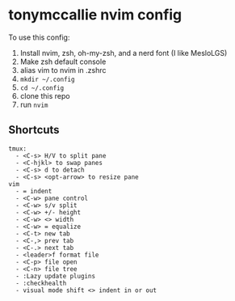 # tonymccallie nvim config
To use this config:
1. Install nvim, zsh, oh-my-zsh, and a nerd font (I like MesloLGS)
2. Make zsh default console
3. alias vim to nvim in .zshrc
4. `mkdir ~/.config`
5. `cd ~/.config`
6. clone this repo
7. run `nvim`

## Shortcuts
```
tmux:
  - <C-s> H/V to split pane
  - <C-hjkl> to swap panes
  - <C-s> d to detach
  - <C-s> <opt-arrow> to resize pane
vim
  - = indent
  - <C-w> pane control
  - <C-w> s/v split
  - <C-w> +/- height
  - <C-w> <> width
  - <C-w> = equalize
  - <C-t> new tab
  - <C-,> prev tab
  - <C-.> next tab
  - <leader>f format file
  - <C-p> file open
  - <C-n> file tree
  - :Lazy update plugins
  - :checkhealth
  - visual mode shift <> indent in or out
```
